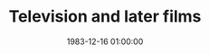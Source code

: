 ---
layout: post
title:  "Television and later films"
category: Template
date:   1983-12-16 01:00:00
date:   1983-12-16 01:00:00
excerpt: "Walter Elias Disney was an American entrepreneur"
categories: history
tags:  mickey
image:
  feature: mickey-tv.jpg
  topPosition: -100px
bgContrast: dark
bgGradientOpacity: darker
syntaxHighlighter: no
---